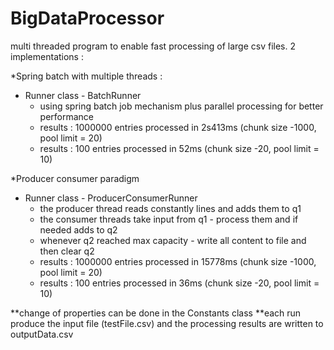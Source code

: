 # BigDataProcessor
multi threaded program to enable fast processing of large csv files.
2 implementations :

*Spring batch with multiple threads :
   - Runner class - BatchRunner
        * using spring batch job mechanism plus parallel  processing for  better performance
        * results : 1000000 entries processed in 2s413ms (chunk size -1000, pool limit = 20)
        * results : 100 entries processed in 52ms (chunk size -20, pool limit = 10)

*Producer consumer paradigm
   - Runner class - ProducerConsumerRunner
     * the producer thread  reads constantly lines and adds them to q1
     * the consumer threads take input from q1 - process them and if needed adds to q2
     * whenever q2 reached max capacity - write all content to file and then clear q2
     * results : 1000000 entries processed in 15778ms  (chunk size -1000, pool limit = 20)
     * results : 100 entries processed in 36ms  (chunk size -20, pool limit = 10)

**change of properties can be done in the Constants class
**each run produce the input file (testFile.csv) and the processing results are written to outputData.csv